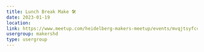```yaml
---
title: Lunch Break Make 🛠️
date: 2023-01-19
location: 
link: https://www.meetup.com/heidelberg-makers-meetup/events/mvqjtsyfccbzb/
usergroup: makershd
type: usergroup
---
```


